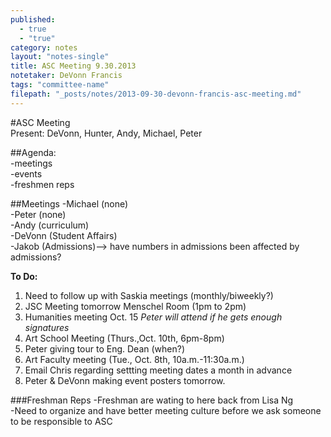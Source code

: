 ```yaml
---
published: 
  - true
  - "true"
category: notes
layout: "notes-single"
title: ASC Meeting 9.30.2013
notetaker: DeVonn Francis
tags: "committee-name"
filepath: "_posts/notes/2013-09-30-devonn-francis-asc-meeting.md"
---
```


#ASC Meeting  
Present: DeVonn, Hunter, Andy, Michael, Peter

##Agenda:    
-meetings  
-events  
-freshmen reps  


##Meetings 
-Michael (none)  
-Peter (none)  
-Andy (curriculum)  
-DeVonn (Student Affairs)  
-Jakob (Admissions)--> have numbers in admissions been affected by admissions?

**To Do:**  
1. Need to follow up with Saskia meetings (monthly/biweekly?)   
2. JSC Meeting tomorrow Menschel Room (1pm to 2pm)   
3. Humanities meeting Oct. 15 *Peter will attend if he gets enough signatures*  
4. Art School Meeting (Thurs.,Oct. 10th, 6pm-8pm)  
5. Peter giving tour to Eng. Dean (when?)  
6. Art Faculty meeting (Tue., Oct. 8th, 10a.m.-11:30a.m.)
7. Email Chris regarding settting meeting dates a month in advance
8. Peter & DeVonn making event posters tomorrow. 

###Freshman Reps
-Freshman are wating to here back from Lisa Ng  
-Need to organize and have better meeting culture before we ask someone to be responsible to ASC  



